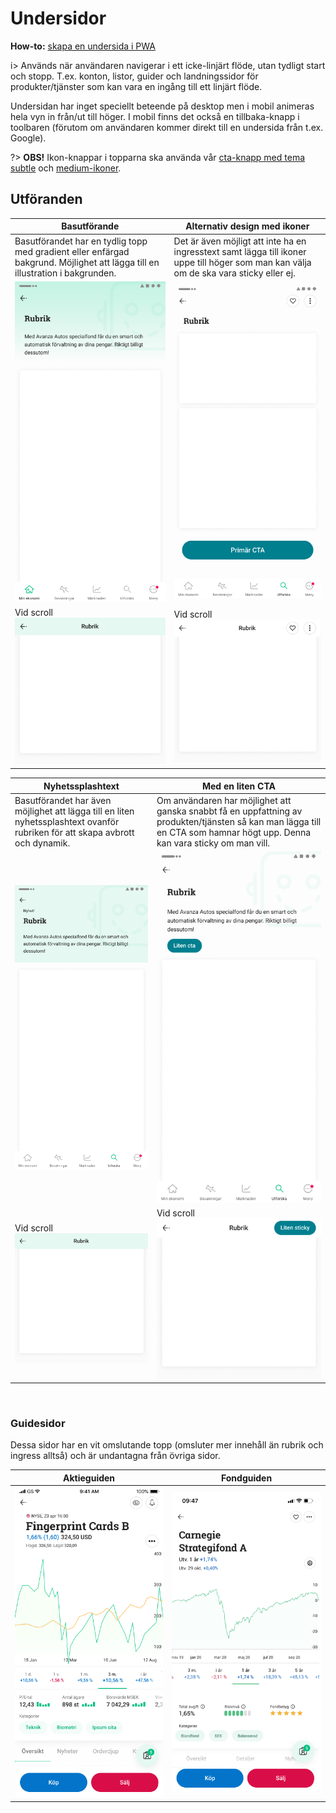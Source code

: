 # Undersidor
**How-to:** [skapa en undersida i PWA](https://wiki.avanza.se/pages/viewpage.action?pageId=66830911)

i> Används när användaren navigerar i ett icke-linjärt flöde, utan tydligt start och stopp. T.ex. konton, listor, guider och landningssidor för produkter/tjänster som kan vara en ingång till ett linjärt flöde.

Undersidan har inget speciellt beteende på desktop men i mobil animeras hela vyn in från/ut till höger. I mobil finns det också en tillbaka-knapp i toolbaren (förutom om användaren kommer direkt till en undersida från t.ex. Google).

?> **OBS!** Ikon-knappar i topparna ska använda vår [cta-knapp med tema subtle](/components/button) och [medium-ikoner](/components/icon). 

## Utföranden

| Basutförande | Alternativ design med ikoner |
| ------------- | ------------- |
|Basutförandet har en tydlig topp med gradient eller enfärgad bakgrund. Möjlighet att lägga till en illustration i bakgrunden. | Det är även möjligt att inte ha en ingresstext samt lägga till ikoner uppe till höger som man kan välja om de ska vara sticky eller ej. | Basutförandet kan även ha en annan bakgrundsfärg än grönt samt sträcka sig nedåt för att samla ihop kort eller annat innehåll.|
| ![Bildens alt-text](/docs/_media/layout/undersida/undersida_1_bas.png) | ![Bildens alt-text](/docs/_media/layout/undersida/undersida_3_alternativ_utan_toppyta_ingresstext.png)|<br>
| Vid scroll ![Bildens alt-text](/docs/_media/layout/undersida/undersida_1_scroll.png) | Vid scroll ![Bildens alt-text](/docs/_media/layout/undersida/undersida_3_scroll_ikoner.png)| ![Bildens alt-text](/docs/_media/layout/undersida/undersida_2_scroll.png)|

| Nyhetssplashtext | Med en liten CTA | 
| ------------- | ------------- |
| Basutförandet har även möjlighet att lägga till en liten nyhetssplashtext ovanför rubriken för att skapa avbrott och dynamik. | Om användaren har möjlighet att ganska snabbt få en uppfattning av produkten/tjänsten så kan man lägga till en CTA som hamnar högt upp. Denna kan vara sticky om man vill. |
| ![Bildens alt-text](/docs/_media/layout/undersida/undersida_4_nyhetsintrotext.png) | ![Bildens alt-text](/docs/_media/layout/undersida/undersida_5_liten_cta.png)|<br>
| Vid scroll ![Bildens alt-text](/docs/_media/layout/undersida/undersida_1_scroll.png) | Vid scroll ![Bildens alt-text](/docs/_media/layout/undersida/undersida_5_sticky_scroll.png)| 
<br>

### Guidesidor
Dessa sidor har en vit omslutande topp (omsluter mer innehåll än rubrik och ingress alltså) och är undantagna från övriga sidor. 

| Aktieguiden | Fondguiden   | 
| ------------- | ------------- |
| ![Bildens alt-text](/docs/_media/layout/guidesida/guidesida_aktie.png) | ![Bildens alt-text](/docs/_media/layout/guidesida/guidesida_fond.png)| 
 